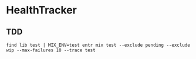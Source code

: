 # HealthTracker

## TDD

`find lib test | MIX_ENV=test entr mix test --exclude pending --exclude wip --max-failures 10 --trace test`

